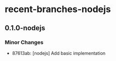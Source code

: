 # recent-branches-nodejs

## 0.1.0-nodejs

### Minor Changes
- 87613ab: [nodejs] Add basic implementation
